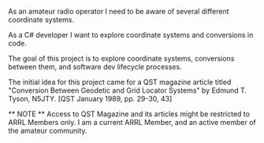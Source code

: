 As an amateur radio operator I need to be aware of several different coordinate systems.

As a C# developer I want to explore coordinate systems and conversions in code.

The goal of this project is to explore coordinate systems, conversions between them, and software dev lifecycle processes.

The initial idea for this project came for a QST magazine article titled "Conversion Between Geodetic and Grid Locator Systems" by Edmund T. Tyson, N5JTY. [QST January 1989, pp. 29-30, 43]


** NOTE **
Access to QST Magazine and its articles might be restricted to ARRL Members only.
I am a current ARRL Member, and an active member of the amateur community.
